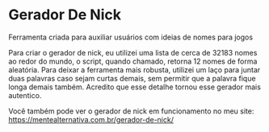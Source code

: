 # Gerador De Nick
Ferramenta criada para auxiliar usuários com ideias de nomes para jogos

Para criar o gerador de nick, eu utilizei uma lista de cerca de 32183 nomes ao redor do mundo, o script, quando chamado, retorna 12 nomes de forma aleatória. Para deixar a ferramenta mais robusta, utilizei um laço para juntar duas palavras caso sejam curtas demais, sem permitir que a palavra fique longa demais também. Acredito que esse detalhe tornou esse gerador mais autentico. 

Você também pode ver o gerador de nick em funcionamento no meu site: https://mentealternativa.com.br/gerador-de-nick/
